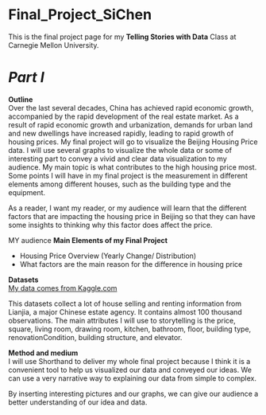 # Final_Project_SiChen
This is the final project page for my **Telling Stories with Data** Class at Carnegie Mellon University.

# ***Part I***    
**Outline**  
Over the last several decades, China has achieved rapid economic growth, accompanied by the rapid development of the real estate market. As a result of rapid economic growth and urbanization, demands for urban land and new dwellings have increased rapidly, leading to rapid growth of housing prices. My final project will go to visualize the Beijing Housing Price data. I will use several graphs to visualize the whole data or some of interesting part to convey a vivid and clear data visualization to my audience. My main topic is what contributes to the high housing price most. Some points I will have in my final project is the measurement in different elements among different houses, such as the building type and the equipment.  

As a reader, I want my reader, or my audience will learn that the different factors that are impacting the housing price in Beijing so that they can have some insights to thinking why this factor does affect the price. 

MY audience
**Main Elements of my Final Project**  
  * Housing Price Overview (Yearly Change/ Distribution)  
  * What factors are the main reason for the difference in housing price  
  
**Datasets**  
[My data comes from Kaggle.com](https://www.kaggle.com/ruiqurm/lianjia)  

This datasets collect a lot of house selling and renting information from Lianjia, a major Chinese estate agency. It contains almost 100 thousand observations. The main attributes I will use to storytelling is the price, square, living room, drawing room, kitchen, bathroom, floor, building type, renovationCondition, building structure, and elevator.  

**Method and medium**  
I will use Shorthand to deliver my whole final project because I think it is a convenient tool to help us visualized our data and conveyed our ideas. We can use a very narrative way to explaining our data from simple to complex.  

By inserting interesting pictures and our graphs, we can give our audience a better understanding of our idea and data.

